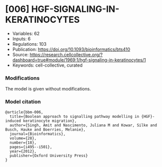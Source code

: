 # \[006\] HGF-SIGNALING-IN-KERATINOCYTES

 - Variables: 62
 - Inputs: 6
 - Regulations: 103
 - Publication: https://doi.org/10.1093/bioinformatics/bts410
 - Source: https://research.cellcollective.org/?dashboard=true#module/1969:1/hgf-signaling-in-keratinocytes/1
 - Keywords: cell-collective, curated


### Modifications

The model is given without modifications.

### Model citation

```
@article{bbm-006,
  title={Boolean approach to signalling pathway modelling in {HGF}-induced keratinocyte migration},
  author={Singh, Amit and Nascimento, Juliana M and Kowar, Silke and Busch, Hauke and Boerries, Melanie},
  journal={Bioinformatics},
  volume={28},
  number={18},
  pages={i495--i501},
  year={2012},
  publisher={Oxford University Press}
}
```

